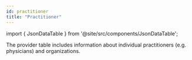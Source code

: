```yaml
---
id: practitioner
title: "Practitioner"
---
```


import { JsonDataTable } from '@site/src/components/JsonDataTable';

The provider table includes information about individual practitioners (e.g. physicians) and organizations.  

<JsonDataTable jsonPath="nodes.model\.the_tuva_project\.core__practitioner.columns" />
